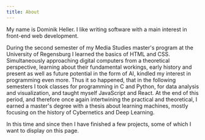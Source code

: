 ```yaml
---
title: About
---
```


My name is Dominik Heller. I like writing software with a
main interest in front-end web development.

During the second semester of my Media Studies master&apos;s
program at the University of Regensburg I learned the basics
of HTML and CSS. Simultaneously approaching digital
computers from a theoretical perspective, learning about
their fundamental workings, early history and present as
well as future potential in the form of AI, kindled my
interest in programming even more. Thus it so happened, that
in the following semesters I took classes for programming in
C and Python, for data analysis and visualization, and
taught myself JavaScript and React. At the end of this
period, and therefore once again intertwining the practical
and theoretical, I earned a master&apos;s degree with a
thesis about learning machines, mostly focusing on the
history of Cybernetics and Deep Learning.

In this time and since then I have finished a few projects,
some of which I want to display on this page.
